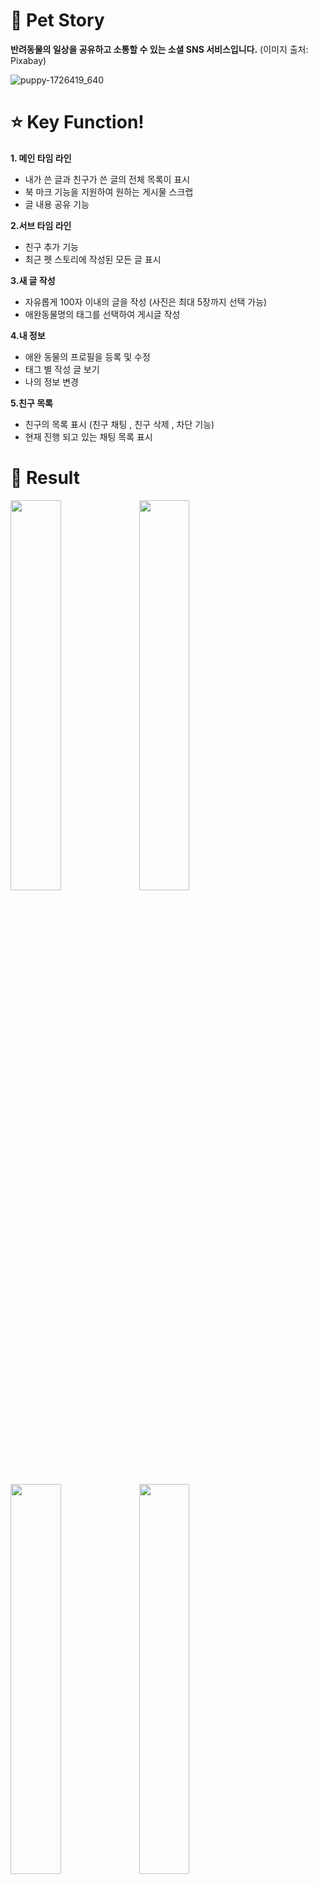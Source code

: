 # 🐾 Pet Story
**반려동물의 일상을 공유하고 소통할 수 있는 소셜 SNS 서비스입니다.** (이미지 출처: Pixabay)  


![puppy-1726419_640](https://github.com/daengjun/PetStrory/assets/98893006/a89a97ca-e3f0-407a-8045-3e81309041a7)
                                                                                      
# ⭐️ Key Function!

**1. 메인 타임 라인**  
- 내가 쓴 글과 친구가 쓴 글의 전체 목록이 표시
- 북 마크 기능을 지원하여 원하는 게시물 스크랩
- 글 내용 공유 기능

**2.서브 타임 라인**
- 친구 추가 기능
- 최근 펫 스토리에 작성된 모든 글 표시

**3.새 글 작성**
- 자유롭게 100자 이내의 글을 작성 (사진은 최대 5장까지 선택 가능)
- 애완동물명의 태그를 선택하여 게시글 작성

**4.내 정보**
- 애완 동물의 프로필을 등록 및 수정
- 태그 별 작성 글 보기
- 나의 정보 변경

 **5.친구 목록**
- 친구의 목록 표시 (친구 채팅 , 친구 삭제 , 차단 기능)
- 현재 진행 되고 있는 채팅 목록 표시

# **📝 Result**

<p dir="auto">  
<a target="_blank" rel="noopener noreferrer nofollow" href="https://github.com/daengjun/PetStrory/assets/98893006/bb910da7-4d1f-4748-b647-1aff2561a7e7"><img width="40%" src="https://github.com/daengjun/PetStrory/assets/98893006/bb910da7-4d1f-4748-b647-1aff2561a7e7" style="max-width: 100%;"></a>
    <a target="_blank" rel="noopener noreferrer nofollow" href="https://github.com/daengjun/PetStrory/assets/98893006/0d71eba1-9188-49b5-a10a-9d925b39b256"><img width="40%" 
src="https://github.com/daengjun/PetStrory/assets/98893006/0d71eba1-9188-49b5-a10a-9d925b39b256" style="max-width: 100%;"></a>

</p>  

<p dir="auto">  
<a target="_blank" rel="noopener noreferrer nofollow" href="https://github.com/daengjun/PetStrory/assets/98893006/b1bde6d8-08e1-437f-bbbc-dd70b08a61ca"><img width="40%" src="https://github.com/daengjun/PetStrory/assets/98893006/b1bde6d8-08e1-437f-bbbc-dd70b08a61ca" style="max-width: 100%;"></a>
<a target="_blank" rel="noopener noreferrer nofollow" href="https://github.com/daengjun/PetStrory/assets/98893006/a3de1267-8b38-4544-bb7c-5de347852781"><img width="40%" src="https://github.com/daengjun/PetStrory/assets/98893006/a3de1267-8b38-4544-bb7c-5de347852781" style="max-width: 100%;"></a>
</p>  

<p dir="auto">  
<a target="_blank" rel="noopener noreferrer nofollow" href="https://github.com/daengjun/PetStrory/assets/98893006/04b0f715-72f0-46fa-91a2-2531504d9c8b"><img width="40%" src="https://github.com/daengjun/PetStrory/assets/98893006/04b0f715-72f0-46fa-91a2-2531504d9c8b" style="max-width: 100%;"></a>
<a target="_blank" rel="noopener noreferrer nofollow" href="https://github.com/daengjun/PetStrory/assets/98893006/35bed764-2c08-42a4-a5f2-950124ee51c9"><img width="40%" src="https://github.com/daengjun/PetStrory/assets/98893006/35bed764-2c08-42a4-a5f2-950124ee51c9" style="max-width: 100%;"></a>
</p>  

<p dir="auto">  
  <a target="_blank" rel="noopener noreferrer nofollow" href="https://github.com/daengjun/PetStrory/assets/98893006/8a989677-facd-4ac2-a594-a2a3613b66e4"><img width="40%" src="https://github.com/daengjun/PetStrory/assets/98893006/8a989677-facd-4ac2-a594-a2a3613b66e4" style="max-width: 100%;"></a>
  <a target="_blank" rel="noopener noreferrer nofollow" href="https://github.com/daengjun/PetStrory/assets/98893006/93cfc6c4-6fec-46f9-b23d-62d246a59ff2"><img width="40%" src="https://github.com/daengjun/PetStrory/assets/98893006/93cfc6c4-6fec-46f9-b23d-62d246a59ff2" style="max-width: 100%;"></a>
</p>

